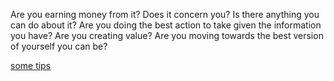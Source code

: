 Are you earning money from it?
Does it concern you?
Is there anything you can do about it?
Are you doing the best action to take given the information you have?
Are you creating value?
Are you moving towards the best version of yourself you can be?

[some tips](https://www.linkedin.com/posts/sspasic_beat-overthinking-ugcPost-7050938938114326528-cPIi?utm_source=share&utm_medium=member_desktop)